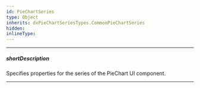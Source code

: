 ```yaml
---
id: PieChartSeries
type: Object
inherits: dxPieChartSeriesTypes.CommonPieChartSeries
hidden: 
inlineType: 
---
```

---
##### shortDescription
Specifies properties for the series of the PieChart UI component.

---
